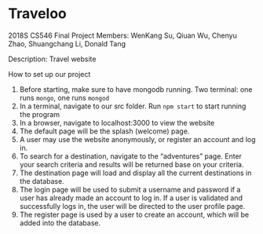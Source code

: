 # Traveloo
2018S CS546 Final Project
Members: WenKang Su, Qiuan Wu, Chenyu Zhao, Shuangchang Li, Donald Tang

Description: Travel website

How to set up our project

1. Before starting, make sure to have mongodb running. Two terminal: one runs `mongo`, one runs `mongod`
2. In a terminal, navigate to our src folder. Run `npm start` to start running the program
3. In a browser, navigate to localhost:3000 to view the website
4. The default page will be the splash (welcome) page.
5. A user may use the website anonymously, or register an account and log in.
6. To search for a destination, navigate to the “adventures” page. Enter your search criteria and results will be returned base on your criteria.
7. The destination page will load and display all the current destinations in the database.
8. The login page will be used to submit a username and password if a user has already made an account to log in. If a user is validated and successfully logs in, the user will be directed to the user profile page.
9. The register page is used by a user to create an account, which will be added into the database. 
